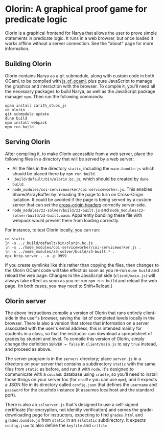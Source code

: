 # Olorin: A graphical proof game for predicate logic

Olorin is a graphical frontend for Narya that allows the user to prove simple statements in predicate logic.  It runs in a web browser, but once loaded it works offline without a server connection.  See the "about" page for more information.

## Building Olorin

Olorin contains Narya as a git submodule, along with custom code in both OCaml, to be compiled with [js_of_ocaml](https://ocsigen.org/js_of_ocaml/latest/manual/overview), plus pure JavaScript to manage the graphics and interaction with the browser.  To compile it, you'll need all the necessary packages to build Narya, as well as the JavaScript package manager `npm`.  Then run the following commands:
```
opam install zarith_stubs_js
cd olorin
git submodule update
dune build
npm install webpack
npm run build
```

## Serving Olorin

After compiling it, to make Olorin accessible from a web server, place the following files in a directory that will be served by a web server:

- All the files in the directory `static`, including the `main.bundle.js` which should be placed there by `npm run build`.
- `_build/default/bin/olorin.bc.js`, which should be created by `dune build`.
- `node_modules/coi-serviceworker/coi-serviceworker.js`.  This enables SharedArrayBuffer by reloading the page to turn on Cross-Origin Isolation.  It could be avoided if the page is being served by a custom server that can set the [cross-origin headers](https://web.dev/coop-coep/) correctly server-side.
- `node_modules/z3-solver/build/z3-built.js` and `node_modules/z3-solver/build/z3-built.wasm`.  Apparently bundling these file with webpack would prevent them from loading correctly.

For instance, to test Olorin locally, you can run:
```
cd static
ln -s ../_build/default/bin/olorin.bc.js .
ln -s ../node_modules/coi-serviceworker/coi-serviceworker.js .
ln -s ../node_modules/z3-solver/build/z3-built.* .
npx http-server . -o -p 9999
```
If you create symlinks like this rather than copying the files, then changes to the Olorin OCaml code will take effect as soon as you re-run `dune build` and reload the web page.  Changes to the JavaScript side (`client/main.js`) will always take effect as soon as you re-run `npm run build` and reload the web page.  (In both cases, you may need to Shift+Reload.)

## Olorin server

The above instructions compile a version of Olorin that runs entirely client-side in the user's browser, saving the list of completed levels locally in the browser.  There is also a version that stores that information on a server associated with the user's email address; this is intended mainly for students in a class, so that the instructor can download a spreadsheet of grades by student and level.  To compile this version of Olorin, simply change the definition `SERVER = false` in `client/main.js` to say `true` instead, and proceed as above.

The server program is in the `server/` directory; place `server.js` in a directory on your server that contains a subdirectory `static` with the same files from `static` as before, and run it with `node`.  It's designed to communicate with a `couchdb` database using `cradle`, so you'll need to install those things on your server too (for `cradle` you can use `npm`), and it expects a JSON file in its directory called `config.json` that defines the `username` and `password` for the couchdb instance (it assumes localhost and the standard port).

There is also an `sslserver.js` that's designed to use a self-signed certificate (for encryption, not identity verification) and serves the grade-downloading page for instructors, expecting to find `grades.html` and `grades.bundle.js` from `static` in an `sslstatic` subdirectory.  It expects `config.json` to also define the `keyfile` and `crtfile`.
